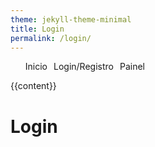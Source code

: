 ```yaml
---
theme: jekyll-theme-minimal
title: Login
permalink: /login/
---
```

<!DOCTYPE html>
<html lang="pt">

<head>
  <meta charset="UTF-8" />
  <meta name="viewport" content="width=device-width, initial-scale=1.0" />
  <title>Document</title>
</head>

<body>
  <nav>
    <ul>
      <li><a href="/">Inicio</a></li>
      <li><a href="/login/">Login/Registro</a></li>
      <li><a href="/painel/">Painel</a></li>
    </ul>
  </nav>

  {{content}}

  <style>
    nav ul {
      display: flex;
      list-style: none;
    }

    nav ul li {
      margin-right: 10px;
    }

    nav ul li a {
      text-decoration: none;
    }

    nav ul li a:hover {
      text-decoration: underline;
    }
  </style>
</body>

</html>

# Login